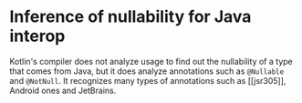 # Inference of nullability for Java interop
Kotlin's compiler does not analyze usage to find out the nullability of a type that comes from Java, but it does analyze annotations such as `@Nullable` and `@NotNull`. It recognizes many types of annotations such as [[jsr305]], Android ones and JetBrains.

